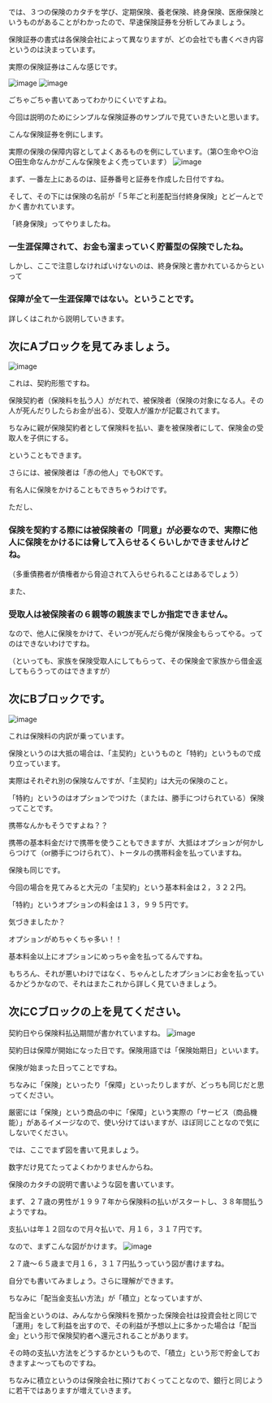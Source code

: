 では、３つの保険のカタチを学び、定期保険、養老保険、終身保険、医療保険というものがあることがわかったので、早速保険証券を分析してみましょう。





保険証券の書式は各保険会社によって異なりますが、どの会社でも書くべき内容というのは決まっています。


実際の保険証券はこんな感じです。

![image](https://user-images.githubusercontent.com/99887597/222991929-47713d94-4f3f-4670-99b8-fef99f80b169.png)
![image](https://user-images.githubusercontent.com/99887597/222991937-1d58c03b-8fa0-41d0-857d-7e7f9541d739.png)








ごちゃごちゃ書いてあってわかりにくいですよね。


今回は説明のためにシンプルな保険証券のサンプルで見ていきたいと思います。


こんな保険証券を例にします。


実際の保険の保障内容としてよくあるものを例にしています。（第○生命や○治○田生命なんかがこんな保険をよく売っています）
![image](https://user-images.githubusercontent.com/99887597/222991916-cbe172c6-8f7f-4de2-9ea2-422cb47694b5.png)




まず、一番左上にあるのは、証券番号と証券を作成した日付ですね。


そして、その下には保険の名前が「５年ごと利差配当付終身保険」とどーんとでかく書かれています。


「終身保険」ってやりましたね。


### 一生涯保障されて、お金も溜まっていく貯蓄型の保険でしたね。


しかし、ここで注意しなければいけないのは、終身保険と書かれているからといって

### 保障が全て一生涯保障ではない。ということです。





詳しくはこれから説明していきます。





## 次にAブロックを見てみましょう。
![image](https://user-images.githubusercontent.com/99887597/222991960-2dbabedf-6690-435e-ad81-5a1c9937a4d2.png)




これは、契約形態ですね。


保険契約者（保険料を払う人）がだれで、被保険者（保険の対象になる人。その人が死んだりしたらお金が出る）、受取人が誰かが記載されてます。





ちなみに親が保険契約者として保険料を払い、妻を被保険者にして、保険金の受取人を子供にする。


ということもできます。


さらには、被保険者は「赤の他人」でもOKです。


有名人に保険をかけることもできちゃうわけです。


ただし、

### 保険を契約する際には被保険者の「同意」が必要なので、実際に他人に保険をかけるには脅して入らせるくらいしかできませんけどね。


（多重債務者が債権者から脅迫されて入らせられることはあるでしょう）


また、

### 受取人は被保険者の６親等の親族までしか指定できません。


なので、他人に保険をかけて、そいつが死んだら俺が保険金もらってやる。ってのはできないわけですね。


（といっても、家族を保険受取人にしてもらって、その保険金で家族から借金返してもらうってのはできますが）





## 次にBブロックです。
![image](https://user-images.githubusercontent.com/99887597/222991994-ac521189-9054-4472-8899-a8c5c17c7127.png)




これは保険料の内訳が乗っています。


保険というのは大抵の場合は、「主契約」というものと「特約」というもので成り立っています。


実際はそれぞれ別の保険なんですが、「主契約」は大元の保険のこと。


「特約」というのはオプションでつけた（または、勝手につけられている）保険ってことです。





携帯なんかもそうですよね？？


携帯の基本料金だけで携帯を使うこともできますが、大抵はオプションが何かしらつけて（or勝手につけられて）、トータルの携帯料金を払っていますね。


保険も同じです。





今回の場合を見てみると大元の「主契約」という基本料金は２，３２２円。


「特約」というオプションの料金は１３，９９５円です。





気づきましたか？


オプションがめちゃくちゃ多い！！





基本料金以上にオプションにめっちゃ金を払ってるんですね。


もちろん、それが悪いわけではなく、ちゃんとしたオプションにお金を払っているかどうかなので、それはまたこれから詳しく見ていきましょう。





## 次にCブロックの上を見てください。

契約日やら保険料払込期間が書かれていますね。
![image](https://user-images.githubusercontent.com/99887597/222992010-4b2267b0-40f0-48da-aef3-831a8e3845e5.png)







契約日は保障が開始になった日です。保険用語では「保険始期日」といいます。


保険が始まった日ってことですね。


ちなみに「保険」といったり「保障」といったりしますが、どっちも同じだと思ってください。


厳密には「保険」という商品の中に「保障」という実際の「サービス（商品機能）」があるイメージなので、使い分けてはいますが、ほぼ同じことなので気にしないでください。


では、ここでまず図を書いて見ましょう。


数字だけ見てたってよくわかりませんからね。


保険のカタチの説明で書いような図を書いています。





まず、２７歳の男性が１９９７年から保険料の払いがスタートし、３８年間払うようですね。


支払いは年１２回なので月々払いで、月１６，３１７円です。


なので、まずこんな図がかけます。
![image](https://user-images.githubusercontent.com/99887597/222992031-fee02dae-31ed-4d36-9dd8-b91fc1e21d72.png)







２７歳〜６５歳まで月１６，３１７円払うっていう図が書けますね。


自分でも書いてみましょう。さらに理解ができます。





ちなみに「配当金支払い方法」が「積立」となっていますが、


配当金というのは、みんなから保険料を預かった保険会社は投資会社と同じで「運用」をして利益を出すので、その利益が予想以上に多かった場合は「配当金」という形で保険契約者へ還元されることがあります。


その時の支払い方法をどうするかというもので、「積立」という形で貯金しておきますよ〜ってものですね。


ちなみに積立というのは保険会社に預けておくってことなので、銀行と同じように若干ではありますが増えていきます。

